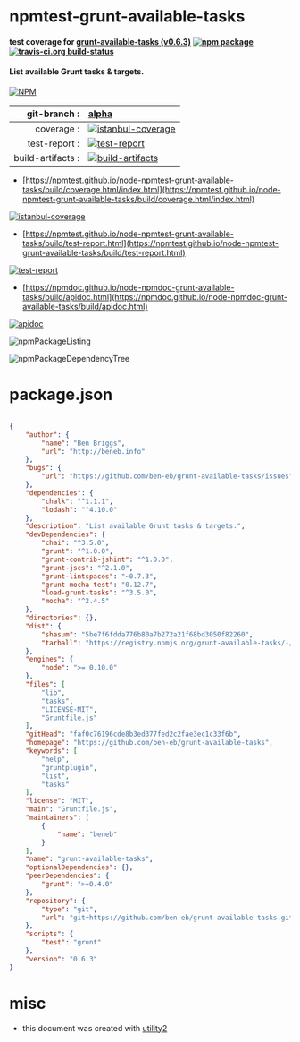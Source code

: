 # npmtest-grunt-available-tasks

#### test coverage for  [grunt-available-tasks (v0.6.3)](https://github.com/ben-eb/grunt-available-tasks)  [![npm package](https://img.shields.io/npm/v/npmtest-grunt-available-tasks.svg?style=flat-square)](https://www.npmjs.org/package/npmtest-grunt-available-tasks) [![travis-ci.org build-status](https://api.travis-ci.org/npmtest/node-npmtest-grunt-available-tasks.svg)](https://travis-ci.org/npmtest/node-npmtest-grunt-available-tasks)

#### List available Grunt tasks & targets.

[![NPM](https://nodei.co/npm/grunt-available-tasks.png?downloads=true&downloadRank=true&stars=true)](https://www.npmjs.com/package/grunt-available-tasks)

| git-branch : | [alpha](https://github.com/npmtest/node-npmtest-grunt-available-tasks/tree/alpha)|
|--:|:--|
| coverage : | [![istanbul-coverage](https://npmtest.github.io/node-npmtest-grunt-available-tasks/build/coverage.badge.svg)](https://npmtest.github.io/node-npmtest-grunt-available-tasks/build/coverage.html/index.html)|
| test-report : | [![test-report](https://npmtest.github.io/node-npmtest-grunt-available-tasks/build/test-report.badge.svg)](https://npmtest.github.io/node-npmtest-grunt-available-tasks/build/test-report.html)|
| build-artifacts : | [![build-artifacts](https://npmtest.github.io/node-npmtest-grunt-available-tasks/glyphicons_144_folder_open.png)](https://github.com/npmtest/node-npmtest-grunt-available-tasks/tree/gh-pages/build)|

- [https://npmtest.github.io/node-npmtest-grunt-available-tasks/build/coverage.html/index.html](https://npmtest.github.io/node-npmtest-grunt-available-tasks/build/coverage.html/index.html)

[![istanbul-coverage](https://npmtest.github.io/node-npmtest-grunt-available-tasks/build/screenCapture.buildCi.browser.%252Ftmp%252Fbuild%252Fcoverage.lib.html.png)](https://npmtest.github.io/node-npmtest-grunt-available-tasks/build/coverage.html/index.html)

- [https://npmtest.github.io/node-npmtest-grunt-available-tasks/build/test-report.html](https://npmtest.github.io/node-npmtest-grunt-available-tasks/build/test-report.html)

[![test-report](https://npmtest.github.io/node-npmtest-grunt-available-tasks/build/screenCapture.buildCi.browser.%252Ftmp%252Fbuild%252Ftest-report.html.png)](https://npmtest.github.io/node-npmtest-grunt-available-tasks/build/test-report.html)

- [https://npmdoc.github.io/node-npmdoc-grunt-available-tasks/build/apidoc.html](https://npmdoc.github.io/node-npmdoc-grunt-available-tasks/build/apidoc.html)

[![apidoc](https://npmdoc.github.io/node-npmdoc-grunt-available-tasks/build/screenCapture.buildCi.browser.%252Ftmp%252Fbuild%252Fapidoc.html.png)](https://npmdoc.github.io/node-npmdoc-grunt-available-tasks/build/apidoc.html)

![npmPackageListing](https://npmtest.github.io/node-npmtest-grunt-available-tasks/build/screenCapture.npmPackageListing.svg)

![npmPackageDependencyTree](https://npmtest.github.io/node-npmtest-grunt-available-tasks/build/screenCapture.npmPackageDependencyTree.svg)



# package.json

```json

{
    "author": {
        "name": "Ben Briggs",
        "url": "http://beneb.info"
    },
    "bugs": {
        "url": "https://github.com/ben-eb/grunt-available-tasks/issues"
    },
    "dependencies": {
        "chalk": "^1.1.1",
        "lodash": "^4.10.0"
    },
    "description": "List available Grunt tasks & targets.",
    "devDependencies": {
        "chai": "^3.5.0",
        "grunt": "^1.0.0",
        "grunt-contrib-jshint": "^1.0.0",
        "grunt-jscs": "^2.1.0",
        "grunt-lintspaces": "~0.7.3",
        "grunt-mocha-test": "0.12.7",
        "load-grunt-tasks": "^3.5.0",
        "mocha": "^2.4.5"
    },
    "directories": {},
    "dist": {
        "shasum": "5be7f6fdda776b80a7b272a21f68bd3050f82260",
        "tarball": "https://registry.npmjs.org/grunt-available-tasks/-/grunt-available-tasks-0.6.3.tgz"
    },
    "engines": {
        "node": ">= 0.10.0"
    },
    "files": [
        "lib",
        "tasks",
        "LICENSE-MIT",
        "Gruntfile.js"
    ],
    "gitHead": "faf0c76196cde8b3ed377fed2c2fae3ec1c33f6b",
    "homepage": "https://github.com/ben-eb/grunt-available-tasks",
    "keywords": [
        "help",
        "gruntplugin",
        "list",
        "tasks"
    ],
    "license": "MIT",
    "main": "Gruntfile.js",
    "maintainers": [
        {
            "name": "beneb"
        }
    ],
    "name": "grunt-available-tasks",
    "optionalDependencies": {},
    "peerDependencies": {
        "grunt": ">=0.4.0"
    },
    "repository": {
        "type": "git",
        "url": "git+https://github.com/ben-eb/grunt-available-tasks.git"
    },
    "scripts": {
        "test": "grunt"
    },
    "version": "0.6.3"
}
```



# misc
- this document was created with [utility2](https://github.com/kaizhu256/node-utility2)
